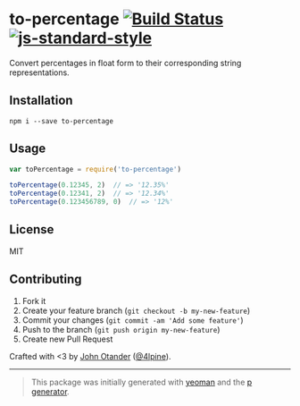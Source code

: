 # to-percentage [![Build Status](https://travis-ci.org/johnotander/to-percentage.svg?branch=master)](https://travis-ci.org/johnotander/to-percentage) [![js-standard-style](https://img.shields.io/badge/code%20style-standard-brightgreen.svg?style=flat)](https://github.com/feross/standard)

Convert percentages in float form to their corresponding string representations.

## Installation

```
npm i --save to-percentage
```

## Usage

```javascript
var toPercentage = require('to-percentage')

toPercentage(0.12345, 2)  // => '12.35%'
toPercentage(0.12341, 2)  // => '12.34%'
toPercentage(0.123456789, 0)  // => '12%'
```

## License

MIT

## Contributing

1. Fork it
2. Create your feature branch (`git checkout -b my-new-feature`)
3. Commit your changes (`git commit -am 'Add some feature'`)
4. Push to the branch (`git push origin my-new-feature`)
5. Create new Pull Request

Crafted with <3 by [John Otander](http://johnotander.com) ([@4lpine](https://twitter.com/4lpine)).

***

> This package was initially generated with [yeoman](http://yeoman.io) and the [p generator](https://github.com/johnotander/generator-p.git).
